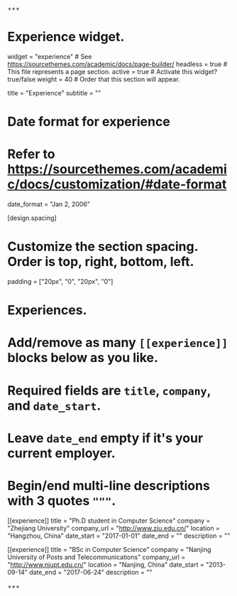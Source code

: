 +++
# Experience widget.
widget = "experience"  # See https://sourcethemes.com/academic/docs/page-builder/
headless = true  # This file represents a page section.
active = true  # Activate this widget? true/false
weight = 40  # Order that this section will appear.

title = "Experience"
subtitle = ""

# Date format for experience
#   Refer to https://sourcethemes.com/academic/docs/customization/#date-format
date_format = "Jan 2, 2006"

[design.spacing]
  # Customize the section spacing. Order is top, right, bottom, left.
  padding = ["20px", "0", "20px", "0"]
  
# Experiences.
#   Add/remove as many `[[experience]]` blocks below as you like.
#   Required fields are `title`, `company`, and `date_start`.
#   Leave `date_end` empty if it's your current employer.
#   Begin/end multi-line descriptions with 3 quotes `"""`.
[[experience]]
  title = "Ph.D student in Computer Science"
  company = "Zhejiang University"
  company_url = "http://www.zju.edu.cn/"
  location = "Hangzhou, China"
  date_start = "2017-01-01"
  date_end = ""
  description = ""

[[experience]]
  title = "BSc in Computer Science"
  company = "Nanjing University of Posts and Telecommunications"
  company_url = "http://www.njupt.edu.cn/"
  location = "Nanjing, China"
  date_start = "2013-09-14"
  date_end = "2017-06-24"
  description = ""

+++
